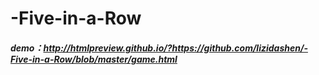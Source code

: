 # -Five-in-a-Row
##### demo：http://htmlpreview.github.io/?https://github.com/lizidashen/-Five-in-a-Row/blob/master/game.html
